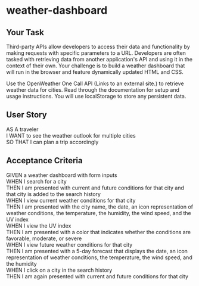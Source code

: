 # weather-dashboard

## Your Task
Third-party APIs allow developers to access their data and functionality by making requests with specific parameters to a URL. Developers are often tasked with retrieving data from another application's API and using it in the context of their own. Your challenge is to build a weather dashboard that will run in the browser and feature dynamically updated HTML and CSS.

Use the OpenWeather One Call API (Links to an external site.) to retrieve weather data for cities. Read through the documentation for setup and usage instructions. You will use localStorage to store any persistent data.

## User Story
AS A traveler <br/>
I WANT to see the weather outlook for multiple cities <br/>
SO THAT I can plan a trip accordingly <br/>

## Acceptance Criteria
GIVEN a weather dashboard with form inputs<br/>
WHEN I search for a city<br/>
THEN I am presented with current and future conditions for that city and that city is added to the search history<br/>
WHEN I view current weather conditions for that city<br/>
THEN I am presented with the city name, the date, an icon representation of weather conditions, the temperature, the humidity, the wind speed, and the UV index<br/>
WHEN I view the UV index<br/>
THEN I am presented with a color that indicates whether the conditions are favorable, moderate, or severe<br/>
WHEN I view future weather conditions for that city<br/>
THEN I am presented with a 5-day forecast that displays the date, an icon representation of weather conditions, the temperature, the wind speed, and the humidity<br/>
WHEN I click on a city in the search history<br/>
THEN I am again presented with current and future conditions for that city<br/>
